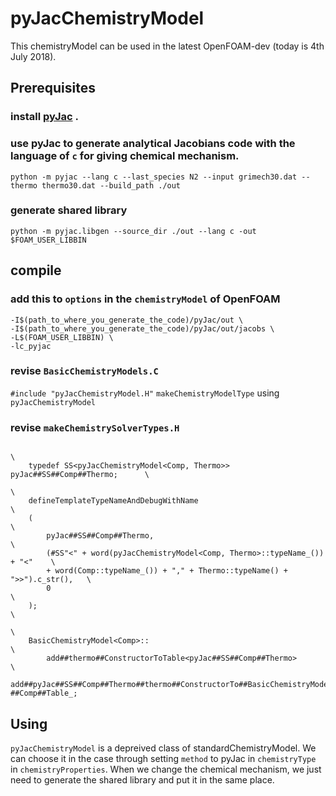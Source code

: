 # pyJacChemistryModel
This chemistryModel can be used in the latest OpenFOAM-dev (today is 4th July 2018).
## Prerequisites
### install [pyJac](https://github.com/SLACKHA/pyJac) .
### use pyJac to generate analytical Jacobians code with the language of `c` for giving chemical mechanism.
```python -m pyjac --lang c --last_species N2 --input grimech30.dat --thermo thermo30.dat --build_path ./out```
### generate shared library
```python -m pyjac.libgen --source_dir ./out --lang c -out $FOAM_USER_LIBBIN```

## compile
### add this to `options` in the `chemistryModel` of OpenFOAM
```
-I$(path_to_where_you_generate_the_code)/pyJac/out \
-I$(path_to_where_you_generate_the_code)/pyJac/out/jacobs \
-L$(FOAM_USER_LIBBIN) \    
-lc_pyjac  
```
### revise `BasicChemistryModels.C`
```#include "pyJacChemistryModel.H"```
`makeChemistryModelType` using `pyJacChemistryModel`
### revise `makeChemistrySolverTypes.H`
```
                                                                                \
    typedef SS<pyJacChemistryModel<Comp, Thermo>> pyJac##SS##Comp##Thermo;      \
                                                                                \
    defineTemplateTypeNameAndDebugWithName                                      \
    (                                                                           \
        pyJac##SS##Comp##Thermo,                                                \
        (#SS"<" + word(pyJacChemistryModel<Comp, Thermo>::typeName_()) + "<"    \
        + word(Comp::typeName_()) + "," + Thermo::typeName() + ">>").c_str(),   \
        0                                                                       \
    );                                                                          \
                                                                                \
    BasicChemistryModel<Comp>::                                                 \
        add##thermo##ConstructorToTable<pyJac##SS##Comp##Thermo>                \
        add##pyJac##SS##Comp##Thermo##thermo##ConstructorTo##BasicChemistryModel\
##Comp##Table_; 
```
## Using
`pyJacChemistryModel` is a depreived class of standardChemistryModel. We can choose it in the case through setting `method` to pyJac in `chemistryType` in `chemistryProperties`.
When we change the chemical mechanism, we just need to generate the shared library and put it in the same place.
